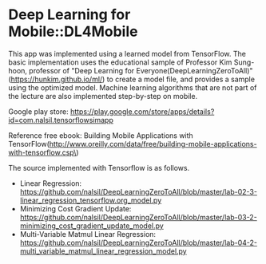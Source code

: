# Deep Learning for Mobile::DL4Mobile

This app was implemented using a learned model from TensorFlow. 
The basic implementation uses the educational sample of Professor Kim Sung-hoon, professor of 
"Deep Learning for Everyone(DeepLearningZeroToAll)" (https://hunkim.github.io/ml/) to create a model file, 
and provides a sample using the optimized model. 
Machine learning algorithms that are not part of the lecture are also implemented step-by-step on mobile.

Google play store: https://play.google.com/store/apps/details?id=com.nalsil.tensorflowsimapp

Reference free ebook: Building Mobile Applications with TensorFlow(http://www.oreilly.com/data/free/building-mobile-applications-with-tensorflow.csp\)


The source implemented with Tensorflow is as follows.

* Linear Regression: https://github.com/nalsil/DeepLearningZeroToAll/blob/master/lab-02-3-linear_regression_tensorflow.org_model.py
* Minimizing Cost Gradient Update: https://github.com/nalsil/DeepLearningZeroToAll/blob/master/lab-03-2-minimizing_cost_gradient_update_model.py
* Multi-Variable Matmul Linear Regression: https://github.com/nalsil/DeepLearningZeroToAll/blob/master/lab-04-2-multi_variable_matmul_linear_regression_model.py
